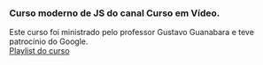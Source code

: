 ### Curso moderno de JS do canal Curso em Vídeo.
Este curso foi ministrado pelo professor Gustavo Guanabara e teve patrocínio do Google.<br>
<a href = "https://youtube.com/playlist?list=PLntvgXM11X6pi7mW0O4ZmfUI1xDSIbmTm" target="_blank">Playlist do curso  </a>



